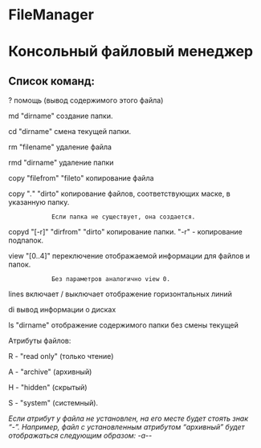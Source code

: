 # FileManager
# Консольный файловый менеджер 
## Список команд:
? 				помощь (вывод содержимого этого файла)

md "dirname"			создание папки. 

cd "dirname"  			смена текущей папки.

rm "filename"			удаление файла

rmd "dirname"			удаление папки

copy "filefrom" "fileto"    	копирование файла

copy "*.*" "dirto"	    	копирование файлов, соответствующих маске, в указанную папку. 

				Если папка не существует, она создается.
				
copyd "[-r]" "dirfrom" "dirto"  копирование папки. "-r" - копирование подпапок.

view "[0..4]"			переключение отображаемой информации для файлов и папок. 

				Без параметров аналогично view 0.
				
lines				включает / выключает отображение горизонтальных линий

di				вывод информации о дисках

ls "dirname"			отображение содержимого папки без смены текущей


Атрибуты файлов:

R - "read only" (только чтение)

A - "archive" (архивный)

H - "hidden" (скрытый) 

S - "system" (системный).


_Если атрибут у файла не установлен, на его месте будет стоять знак “-”. Например, 
файл с установленным атрибутом “архивный” будет отображаться следующим образом:
-a--_
